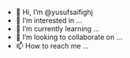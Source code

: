 - 👋 Hi, I’m @yusufsaifighj
- 👀 I’m interested in ...
- 🌱 I’m currently learning ...
- 💞️ I’m looking to collaborate on ...
- 📫 How to reach me ...

<!---
yusufsaifighj/yusufsaifighj is a ✨ special ✨ repository because its `README.md` (this file) appears on your GitHub profile.
You can click the Preview link to take a look at your changes.
--->
